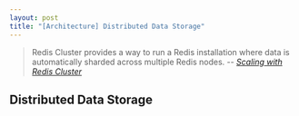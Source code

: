 ```yaml
---
layout: post
title: "[Architecture] Distributed Data Storage"
---
```


> Redis Cluster provides a way to run a Redis installation where data is automatically sharded across multiple Redis nodes.
> -- <cite>[Scaling with Redis Cluster](https://redis.io/docs/management/scaling/)</cite>

## Distributed Data Storage

